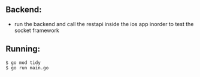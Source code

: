 ## Backend:

- run the backend and call the restapi inside the ios app inorder to test the socket framework

## Running:
```
$ go mod tidy
$ go run main.go
```
